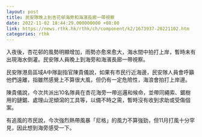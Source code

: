 ```yaml
---
layout: post
title: 民安隊晚上到杏花邨海旁和海濱長廊一帶視察
date: 2022-11-02 18:44:29.000000000 +08:00
link: https://news.rthk.hk/rthk/ch/component/k2/1673937-20221102.htm
categories: rthk
---
```


入夜後，杏花邨的風勢明顯增加，雨勢亦愈來愈大，海水間中拍打上岸，暫時未有出現海水倒灌。民安隊人員晚上到海旁和海濱長廊一帶視察。

民安隊港島區域A中隊副指官陳貴儀說，如果有市民行近海邊，民安隊人員會呼籲他們遠離，指雖然感覺上不算很大風，但仍有一定危險性，海浪會拍打上岸邊。

陳貴儀說，今次共派出10名隊員在杏花海旁一帶巡邏和候命，並帶同繩索、鋸樹用的鏈鋸、處理山泥傾瀉的工具等，以備不時之需，暫時沒有收到求助或受傷個案。

有追風的市民說，今次強烈熱帶風暴「尼格」的風力不算強勁，但11月打風十分罕見，因此想到海旁感受一下。
